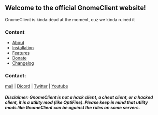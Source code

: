 
## Welcome to the official GnomeClient website!

GnomeClient is kinda dead at the moment, cuz we kinda ruined it
### Content
- [About](https://gnomeclientdevs.github.io/GnomeClient/about)
- [Installation](https://gnomeclientdevs.github.io/GnomeClient/installation)
- [Features](https://gnomeclientdevs.github.io/GnomeClient/features)
- [Donate](https://gnomeclientdevs.github.io/GnomeClient/donate)
- [Changelog](https://gnomeclientdevs.github.io/GnomeClient/Changelog)


### Contact:

[mail](mailto:GnomeClient@gmail.com) \| [Dicord](https://discord.gg/PStyYfM) \| [Twitter](https://twitter.com/Gnome55775189) \| [Youtube](https://www.youtube.com/channel/UCDBxG3y68LJdmtCj1haI9bg?view_as=subscriber)





##### **Disclaimer: GnomeClient is not a hack client, a cheat client, or a hacked client, it is a utility mod (like OptiFine). Please keep in mind that utility mods like GnomeClient can be against the rules on some servers.**
